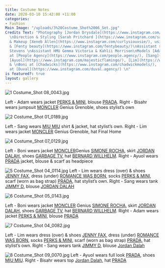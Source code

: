 ```yaml
---
title: Costume Notes
date: 2020-03-10 15:42:00 +11:00
categories:
- Fashion
Main Image: "/uploads/3%20Costume_Shot%2006_Set.jpg"
Credits Text: "Photography [Jordan Drysdale](https://www.instagram.com/jordandrysdale/)
  \nDirection & Styling [Sarah Pritchard ](https://www.instagram.com/sar4hcant/)\nHair
  & Makeup [Xeneb Allen](https://www.instagram.com/curlysiouxsie/), using [Kevin Murphy](https://www.instagram.com/kevin.murphy/)
  & [Fenty beauty](https://www.instagram.com/fentybeauty/)\nAssistant stylist Will
  Stevens \nAssistant HMU Gemma Victoria & Kahlii Morrison\nModels [Adam](https://www.instagram.com/eat.slug/)
  at [People Agency](https://www.instagram.com/people.agency/), [Sang](https://www.instagram.com/dohermann_/),
  [Ayuol](https://www.instagram.com/majesticflamingo/), [Lim](https://www.instagram.com/lim_g_le2/)
  & \nBoni at [Chadwicks](https://www.instagram.com/chadwickmodels/), [Bisahr](https://www.instagram.com/bisaahr/)
  at [Duval](https://www.instagram.com/duval.agency/) \n"
is featured?: true
layout: gallery
---
```



![1 Costume_Shot 08_0043.jpg](/uploads/1%20Costume_Shot%2008_0043.jpg)

Left - Adam wears jacket [PERKS & MINI](https://www.instagram.com/perksandmini/), blouse [PRADA](https://www.instagram.com/prada/).
Right - Bisahr wears jumpsuit [MONCLER](https://www.instagram.com/moncler/) Genius Grenoble, shoes stylist’s own

![2 Costume_Shot 01_0189.jpg](/uploads/2%20Costume_Shot%2001_0189.jpg)

Left - Sang wears [MIU MIU](https://www.instagram.com/miumiu/) shirt & jacket, hat stylist’s own.
Right - Lim wears jacket [MONCLER](https://www.instagram.com/moncler/) Genius Grenoble, hat Final Home

![4 Costume_Shot 07_0129.jpg](/uploads/4%20Costume_Shot%2007_0129.jpg)

Left - Boni wears jacket [MONCLER](https://www.instagram.com/moncler/)Genius [SIMONE ROCHA](https://www.instagram.com/simonerocha_/), skirt [JORDAN DALAH](https://www.instagram.com/jordandalahstudio/), shoes [GARBAGE TV](https://www.instagram.com/garbagetv_/), hat [BERNARD WILLHELM](https://www.instagram.com/bernhardwillhelm/).
Right - Ayuol wears [PRADA](https://www.instagram.com/prada/) jacket, blouse & scarf as headpiece 

![5 Costume_Shot 04_0114.jpg](/uploads/5%20Costume_Shot%2004_0114.jpg)
Left - Lim wears dress (over) & shoes [JENNY FAX](https://www.instagram.com/jennyfax.official/), dress (under) [ROMANCE WAS BORN](https://www.instagram.com/romancewasborn/), socks [PERKS & MINI](https://www.instagram.com/perksandmini/), scarf (worn as bag strap) [PRADA](https://www.instagram.com/prada/), hat stylist’s own.
Right - Sang wears tank [JIMMY D](https://www.instagram.com/jimmyd_was_here/), blouse [JORDAN DALAH](https://www.instagram.com/jordandalahstudio/) 

![6 Costume_Shot 05_0143.jpg](/uploads/6%20Costume_Shot%2005_0143.jpg)

Left - Boni wears jacket [MONCLER](https://www.instagram.com/moncler/) Genius [SIMONE ROCHA](https://www.instagram.com/simonerocha_/), skirt [JORDAN DALAH](https://www.instagram.com/jordandalahstudio/), shoes [GARBAGE TV](https://www.instagram.com/garbagetv_/), hat [BERNARD WILLHELM](https://www.instagram.com/bernhardwillhelm/).
Right - Adam wears jacket [PERKS & MINI](https://www.instagram.com/perksandmini/), blouse [PRADA](https://www.instagram.com/prada/)

![7 Costume_Shot 04_0082.jpg](/uploads/7%20Costume_Shot%2004_0082.jpg)

Left - Lim wears dress (over) & shoes [JENNY FAX](https://www.instagram.com/jennyfax.official/), dress (under) [ROMANCE WAS BORN](https://www.instagram.com/romancewasborn/), socks [PERKS & MINI](https://www.instagram.com/perksandmini/), scarf (worn as bag strap) [PRADA](https://www.instagram.com/prada/), hat stylist’s own.
Right - Sang wears tank [JIMMY D](https://www.instagram.com/jimmyd_was_here/), blouse [Jordan Dalah ](https://www.instagram.com/jordandalahstudio/)

![8 Costume_Shot 09_0070.jpg](/uploads/8%20Costume_Shot%2009_0070.jpg)
Left - Ayuol wears full look [PRADA](https://www.instagram.com/prada/), shoes [MIU MIU](https://www.instagram.com/miumiu/).
Right - Bisahr wears top [Jordan Dalah](https://www.instagram.com/jordandalahstudio/), hat [PRADA](https://www.instagram.com/prada/)